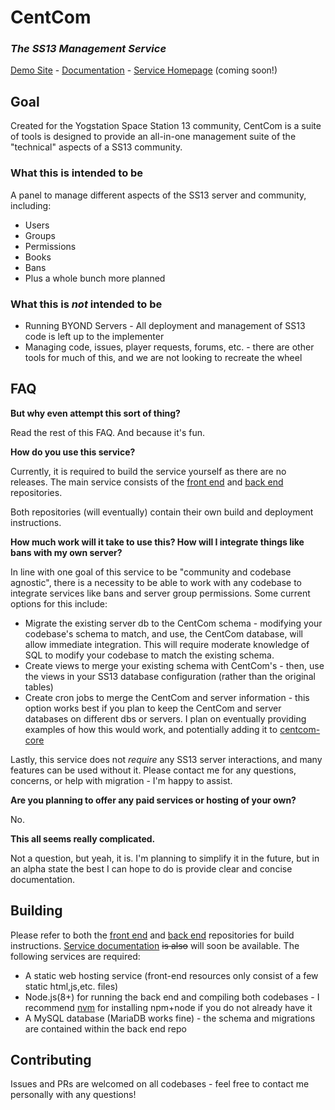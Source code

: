 # CentCom
### *The SS13 Management Service*

[Demo Site](http://centcom.ddmers.com) - [Documentation](https://centcom-ss13.github.io) - [Service Homepage](https://centcom.services) (coming soon!)

## Goal

Created for the Yogstation Space Station 13 community, CentCom is a suite of tools is designed to provide an all-in-one management suite of the "technical" aspects of a SS13 community.

### What this is intended to be

A panel to manage different aspects of the SS13 server and community, including:
 - Users
 - Groups
 - Permissions
 - Books
 - Bans
 - Plus a whole bunch more planned

### What this is *not* intended to be
 - Running BYOND Servers - All deployment and management of SS13 code is left up to the implementer
 - Managing code, issues, player requests, forums, etc. - there are other tools for much of this, and we are not looking to recreate the wheel

## FAQ

**But why even attempt this sort of thing?**

Read the rest of this FAQ.  And because it's fun.

**How do you use this service?**

Currently, it is required to build the service yourself as there are no releases.  The main service consists of the [front end](https://github.com/centcom-ss13/centcom-ui) and [back end](https://github.com/centcom-ss13/centcom-server) repositories.

Both repositories (will eventually) contain their own build and deployment instructions.

**How much work will it take to use this?  How will I integrate things like bans with my own server?**

In line with one goal of this service to be "community and codebase agnostic", there is a necessity to be able to work with any codebase to integrate services like bans and server group permissions.  Some current options for this include:
 - Migrate the existing server db to the CentCom schema - modifying your codebase's schema to match, and use, the CentCom database, will allow immediate integration.  This will require moderate knowledge of SQL to modify your codebase to match the existing schema.
 - Create views to merge your existing schema with CentCom's - then, use the views in your SS13 database configuration (rather than the original tables)
 - Create cron jobs to merge the CentCom and server information - this option works best if you plan to keep the CentCom and server databases on different dbs or servers.  I plan on eventually providing examples of how this would work, and potentially adding it to [centcom-core](https://github.com/centcom-ss13/centcom-core)


Lastly, this service does not *require* any SS13 server interactions, and many features can be used without it.  Please contact me for any questions, concerns, or help with migration - I'm happy to assist.

**Are you planning to offer any paid services or hosting of your own?**

No.

**This all seems really complicated.**

Not a question, but yeah, it is.  I'm planning to simplify it in the future, but in an alpha state the best I can hope to do is provide clear and concise documentation.


## Building

Please refer to both the [front end](https://github.com/centcom-ss13/centcom-ui) and [back end](https://github.com/centcom-ss13/centcom-server) repositories for build instructions.  [Service documentation](https://centcom-ss13.github.io) ~~is also~~ will soon be available.
The following services are required:
 - A static web hosting service (front-end resources only consist of a few static html,js,etc. files)
 - Node.js(8+) for running the back end and compiling both codebases - I recommend [nvm](https://github.com/coreybutler/nvm-windows) for installing npm+node if you do not already have it
 - A MySQL database (MariaDB works fine) - the schema and migrations are contained within the back end repo

## Contributing

Issues and PRs are welcomed on all codebases - feel free to contact me personally with any questions!